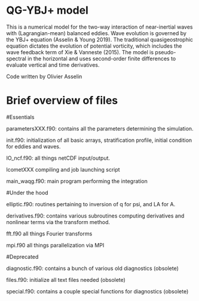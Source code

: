 QG-YBJ+ model
=============

This is a numerical model for the two-way interaction of near-inertial waves with (Lagrangian-mean) balanced eddies. Wave evolution is governed by the YBJ+ equation (Asselin & Young 2019). The traditional quasigeostrophic equation dictates the evolution of potential vorticity, which includes the wave feedback term of Xie & Vanneste (2015). The model is pseudo-spectral in the horizontal and uses second-order finite differences to evaluate vertical and time derivatives. 

Code written by Olivier Asselin


Brief overview of files
=======================

#Essentials

parametersXXX.f90: contains all the parameters determining the simulation.

init.f90:          initialization of all basic arrays, stratification profile, initial condition for eddies and waves.

IO_ncf.f90:        all things netCDF input/output.

lcometXXX          compiling and job launching script

main_waqg.f90:     main program performing the integration



#Under the hood

elliptic.f90:      routines pertaining to inversion of q for psi, and LA for A. 

derivatives.f90:   contains various subroutines computing derivatives and nonlinear terms via the transform method.

fft.f90            all things Fourier transforms

mpi.f90            all things parallelization via MPI



#Deprecated

diagnostic.f90:    contains a bunch of various old diagnostics (obsolete)

files.f90:         initialize all text files needed (obsolete)

special.f90:       contains a couple special functions for diagnostics (obsolete)
